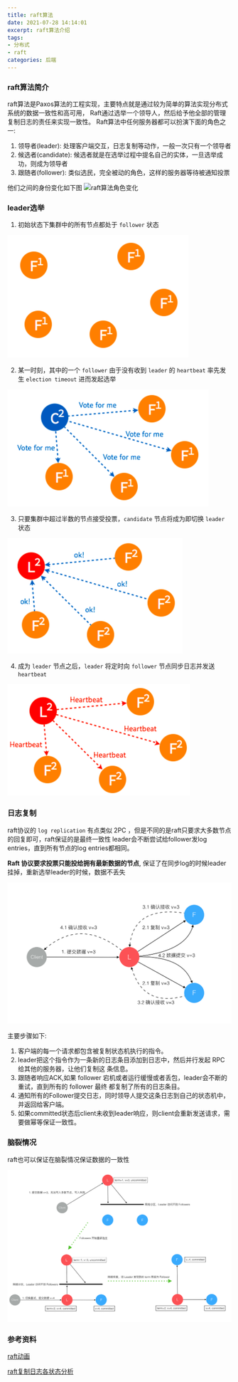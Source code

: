 ```yaml
---
title: raft算法
date: 2021-07-28 14:14:01
excerpt: raft算法介绍
tags:
- 分布式
- raft
categories: 后端
---
```


### raft算法简介

raft算法是Paxos算法的工程实现，主要特点就是通过较为简单的算法实现分布式系统的数据一致性和高可用，
Raft通过选举一个领导人，然后给予他全部的管理复制日志的责任来实现一致性。
Raft算法中任何服务器都可以扮演下面的角色之一:
1. 领导者(leader): 处理客户端交互，日志复制等动作，一般一次只有一个领导者
2. 候选者(candidate): 候选者就是在选举过程中提名自己的实体，一旦选举成功，则成为领导者
3. 跟随者(follower): 类似选民，完全被动的角色，这样的服务器等待被通知投票

他们之间的身份变化如下图
![raft算法角色变化](/img/raft-election.png.png)

### leader选举

1. 初始状态下集群中的所有节点都处于 `follower` 状态

![初始状态](/img/raft-election1.png)

2. 某一时刻，其中的一个 `follower` 由于没有收到 `leader` 的 `heartbeat` 率先发生 `election timeout` 进而发起选举

![某一时刻发起选取](/img/raft-election2.png)

3. 只要集群中超过半数的节点接受投票，`candidate` 节点将成为即切换 `leader` 状态

![超过半数选取为新leader](/img/raft-election3.png)

4. 成为 `leader` 节点之后，`leader` 将定时向 `follower` 节点同步日志并发送 `heartbeat`

![同步日志并发送心跳](/img/raft-election4.png)

### 日志复制

raft协议的 `log replication`  有点类似 2PC ，但是不同的是raft只要求大多数节点的回复即可，raft保证的是最终一致性
leader会不断尝试给follower发log entries，直到所有节点的log entries都相同。

**Raft 协议要求投票只能投给拥有最新数据的节点**, 保证了在同步log的时候leader挂掉，重新选举leader的时候，数据不丢失

![Raft日志复制过程.png](/img/raft-replication.png)

主要步骤如下:
1. 客户端的每一个请求都包含被复制状态机执行的指令。 
2. leader把这个指令作为一条新的日志条目添加到日志中，然后并行发起 RPC 给其他的服务器，让他们复制这 条信息。
3. 跟随者响应ACK,如果 follower 宕机或者运行缓慢或者丢包，leader会不断的重试，直到所有的 follower 最终 都复制了所有的日志条目。 
4. 通知所有的Follower提交日志，同时领导人提交这条日志到自己的状态机中，并返回给客户端。
5. 如果committed状态后client未收到leader响应，则client会重新发送请求，需要做幂等保证一致性。

### 脑裂情况

raft也可以保证在脑裂情况保证数据的一致性

![脑裂情况图示](/img/brain.png)

### 参考资料

[raft动画](http://thesecretlivesofdata.com/raft/)

[raft复制日志各状态分析](https://www.cnblogs.com/mindwind/p/5231986.html)
